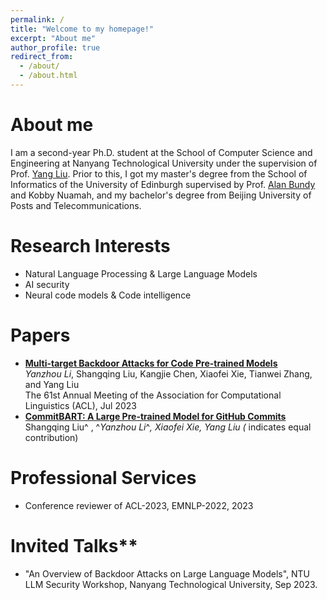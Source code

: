 ```yaml
---
permalink: /
title: "Welcome to my homepage!"
excerpt: "About me"
author_profile: true
redirect_from: 
  - /about/
  - /about.html
---
```

# About me
I am a second-year Ph.D. student at the School of Computer Science and Engineering at Nanyang Technological University under the supervision of Prof. [Yang Liu](https://personal.ntu.edu.sg/yangliu/). Prior to this, I got my master's degree from the School of Informatics of the University of Edinburgh supervised by Prof. [Alan Bundy](https://sweb.inf.ed.ac.uk/bundy/) and Kobby Nuamah, and my bachelor's degree from Beijing University of Posts and Telecommunications.

# Research Interests
- Natural Language Processing & Large Language Models
- AI security
- Neural code models & Code intelligence

# Papers
- [**Multi-target Backdoor Attacks for Code Pre-trained Models**](https://arxiv.org/abs/2306.08350)  
  _Yanzhou Li_, Shangqing Liu, Kangjie Chen, Xiaofei Xie, Tianwei Zhang, and Yang Liu  
  The 61st Annual Meeting of the Association for Computational Linguistics (ACL), Jul 2023  
- [**CommitBART: A Large Pre-trained Model for GitHub Commits**](https://arxiv.org/abs/2208.08100)  
  Shangqing Liu^ , ^_Yanzhou Li_^*, Xiaofei Xie, Yang Liu (* indicates equal contribution)  

# Professional Services
- Conference reviewer of ACL-2023, EMNLP-2022, 2023

# Invited Talks**
- "An Overview of Backdoor Attacks on Large Language Models", NTU LLM Security Workshop, Nanyang Technological University, Sep 2023.


